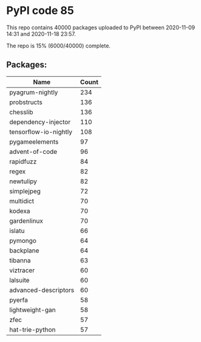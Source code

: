# PyPI code 85

This repo contains 40000 packages uploaded to PyPI between 
2020-11-09 14:31 and 2020-11-18 23:57.

The repo is 15% (6000/40000) complete.

## Packages:

| Name  | Count |
| ----- | ----- |
| pyagrum-nightly | 234 |
| probstructs | 136 |
| chesslib | 136 |
| dependency-injector | 110 |
| tensorflow-io-nightly | 108 |
| pygameelements | 97 |
| advent-of-code | 96 |
| rapidfuzz | 84 |
| regex | 82 |
| newtulipy | 82 |
| simplejpeg | 72 |
| multidict | 70 |
| kodexa | 70 |
| gardenlinux | 70 |
| islatu | 66 |
| pymongo | 64 |
| backplane | 64 |
| tibanna | 63 |
| viztracer | 60 |
| lalsuite | 60 |
| advanced-descriptors | 60 |
| pyerfa | 58 |
| lightweight-gan | 58 |
| zfec | 57 |
| hat-trie-python | 57 |


